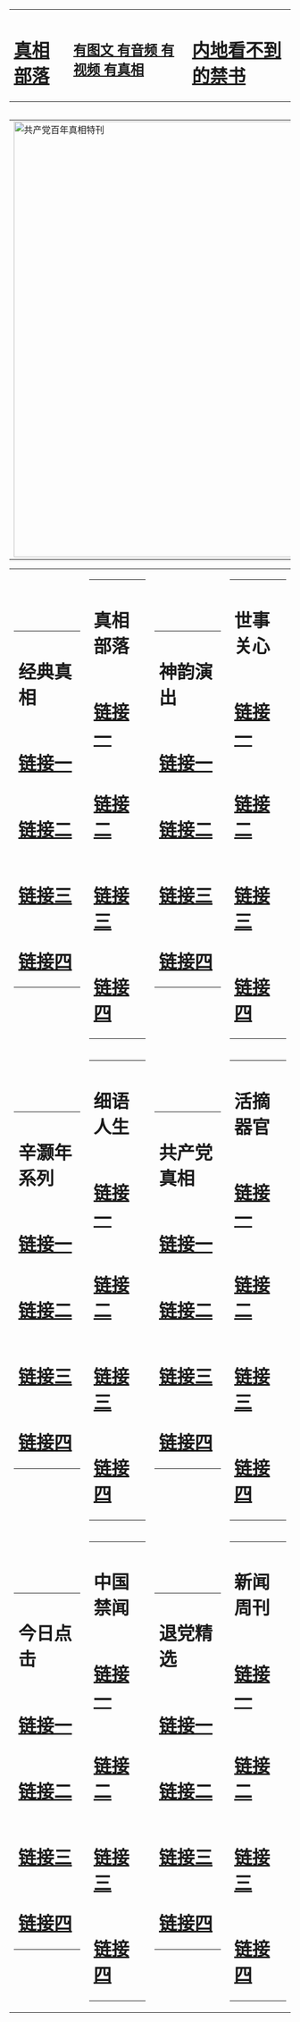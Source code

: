 <table><tr><td><H1><a href="http://zx.hopto.me/gwoy0">真相部落</a></H1></td><td><H2><a href="http://zx.hopto.me/7hyll">有图文 有音频 有视频 有真相</a></H2><td><H1><a href="http://zx.hopto.me/1zf2h"> 内地看不到的禁书</a></H1></td></table><table><table><tr><td><a href="http://zx.hopto.me/dqm4h"><img src="http://4859.15.alabasgames.com/zx/bngcd/gcdbnzx.jpg" width="780"  border="0" alt="共产党百年真相特刊"></a></td></tr></table><table><tr><td><table><tr><td ><h1>经典真相</h1></td></tr><tr><td><h1>  <a href="http://zx.hopto.me/7wqkb" target=_blank>链接一</a>  </h1></td></tr><tr><td><h1>  <a href="http://zx.hopto.me/se5lv" target=_blank>链接二</a>  </h1></td></tr><tr><td><h1>  <a href="http://zx.hopto.me/vyvnx" target=_blank>链接三</a>  </h1></td></tr><tr><td><h1>  <a href="http://zx.hopto.me/y6lb4" target=_blank>链接四</a>  </h1></td></tr></table></td><td><table><tr><td ><h1>真相部落</h1></td></tr><tr><td><h1>  <a href="http://zx.hopto.me/97dj4" target=_blank>链接一</a>  </h1></td></tr><tr><td><h1>  <a href="http://zx.hopto.me/z8cmq" target=_blank>链接二</a>  </h1></td></tr><tr><td><h1>  <a href="http://zx.hopto.me/i69e2" target=_blank>链接三</a>  </h1></td></tr><tr><td><h1>  <a href="http://zx.hopto.me/4pi51" target=_blank>链接四</a>  </h1></td></tr></table></td><td><table><tr><td ><h1>神韵演出</h1></td></tr><tr><td><h1>  <a href="http://zx.hopto.me/qyjb7" target=_blank>链接一</a>  </h1></td></tr><tr><td><h1>  <a href="http://zx.hopto.me/t48f5" target=_blank>链接二</a>  </h1></td></tr><tr><td><h1>  <a href="http://zx.hopto.me/k1rda" target=_blank>链接三</a>  </h1></td></tr><tr><td><h1>  <a href="http://zx.hopto.me/o2oik" target=_blank>链接四</a>  </h1></td></tr></table></td><td><table><tr><td ><h1>世事关心</h1></td></tr><tr><td><h1>  <a href="http://zx.hopto.me/d65-t" target=_blank>链接一</a>  </h1></td></tr><tr><td><h1>  <a href="http://zx.hopto.me/-yqrn" target=_blank>链接二</a>  </h1></td></tr><tr><td><h1>  <a href="http://zx.hopto.me/lt36e" target=_blank>链接三</a>  </h1></td></tr><tr><td><h1>  <a href="http://zx.hopto.me/uj4st" target=_blank>链接四</a>  </h1></td></tr></table></td></tr><tr><td><table><tr><td ><h1>辛灏年系列</h1></td></tr><tr><td><h1>  <a href="http://zx.hopto.me/ylxfz" target=_blank>链接一</a>  </h1></td></tr><tr><td><h1>  <a href="http://zx.hopto.me/qf3hd" target=_blank>链接二</a>  </h1></td></tr><tr><td><h1>  <a href="http://zx.hopto.me/zc65d" target=_blank>链接三</a>  </h1></td></tr><tr><td><h1>  <a href="http://zx.hopto.me/t80i5" target=_blank>链接四</a>  </h1></td></tr></table></td><td><table><tr><td ><h1>细语人生</h1></td></tr><tr><td><h1>  <a href="http://zx.hopto.me/8e5cw" target=_blank>链接一</a>  </h1></td></tr><tr><td><h1>  <a href="http://zx.hopto.me/8zsob" target=_blank>链接二</a>  </h1></td></tr><tr><td><h1>  <a href="http://zx.hopto.me/iy4qw" target=_blank>链接三</a>  </h1></td></tr><tr><td><h1>  <a href="http://zx.hopto.me/ca3ij" target=_blank>链接四</a>  </h1></td></tr></table></td><td><table><tr><td ><h1>共产党真相</h1></td></tr><tr><td><h1>  <a href="http://zx.hopto.me/37yq3" target=_blank>链接一</a>  </h1></td></tr><tr><td><h1>  <a href="http://zx.hopto.me/suklg" target=_blank>链接二</a>  </h1></td></tr><tr><td><h1>  <a href="http://zx.hopto.me/w6ikx" target=_blank>链接三</a>  </h1></td></tr><tr><td><h1>  <a href="http://zx.hopto.me/vh-jy" target=_blank>链接四</a>  </h1></td></tr></table></td><td><table><tr><td ><h1>活摘器官</h1></td></tr><tr><td><h1>  <a href="http://zx.hopto.me/g-dng" target=_blank>链接一</a>  </h1></td></tr><tr><td><h1>  <a href="http://zx.hopto.me/3nnha" target=_blank>链接二</a>  </h1></td></tr><tr><td><h1>  <a href="http://zx.hopto.me/e2123" target=_blank>链接三</a>  </h1></td></tr><tr><td><h1>  <a href="http://zx.hopto.me/nq6gf" target=_blank>链接四</a>  </h1></td></tr></table></td></tr><tr><td><table><tr><td ><h1>今日点击</h1></td></tr><tr><td><h1>  <a href="http://zx.hopto.me/-a4ni" target=_blank>链接一</a>  </h1></td></tr><tr><td><h1>  <a href="http://zx.hopto.me/8-885" target=_blank>链接二</a>  </h1></td></tr><tr><td><h1>  <a href="http://zx.hopto.me/sfwlo" target=_blank>链接三</a>  </h1></td></tr><tr><td><h1>  <a href="http://zx.hopto.me/mbv90" target=_blank>链接四</a>  </h1></td></tr></table></td><td><table><tr><td ><h1>中国禁闻</h1></td></tr><tr><td><h1>  <a href="http://zx.hopto.me/rf5pj" target=_blank>链接一</a>  </h1></td></tr><tr><td><h1>  <a href="http://zx.hopto.me/li94o" target=_blank>链接二</a>  </h1></td></tr><tr><td><h1>  <a href="http://zx.hopto.me/rfd9s" target=_blank>链接三</a>  </h1></td></tr><tr><td><h1>  <a href="http://zx.hopto.me/mwswd" target=_blank>链接四</a>  </h1></td></tr></table></td><td><table><tr><td ><h1>退党精选</h1></td></tr><tr><td><h1>  <a href="http://zx.hopto.me/d2ly4" target=_blank>链接一</a>  </h1></td></tr><tr><td><h1>  <a href="http://zx.hopto.me/300uv" target=_blank>链接二</a>  </h1></td></tr><tr><td><h1>  <a href="http://zx.hopto.me/lgl1y" target=_blank>链接三</a>  </h1></td></tr><tr><td><h1>  <a href="http://zx.hopto.me/9l7zp" target=_blank>链接四</a>  </h1></td></tr></table></td><td><table><tr><td ><h1>新闻周刊</h1></td></tr><tr><td><h1>  <a href="http://zx.hopto.me/pw8sh" target=_blank>链接一</a>  </h1></td></tr><tr><td><h1>  <a href="http://zx.hopto.me/6ub2s" target=_blank>链接二</a>  </h1></td></tr><tr><td><h1>  <a href="http://zx.hopto.me/2p9j8" target=_blank>链接三</a>  </h1></td></tr><tr><td><h1>  <a href="http://zx.hopto.me/z3gwo" target=_blank>链接四</a>  </h1></td></tr></table></td></tr></table>
